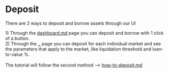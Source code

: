 # Deposit

There are 2 ways to deposit and borrow assets through our UI

1\) Through the  [dashboard.md](../../dashboard.md "mention") page you can deposit and borrow with 1 click of a button.\
2\) Through the [..](../ "mention") page you can deposit for each individual market and see the parameters that apply to the market, like liquidation threshold and loan-to-value %.\
\
The tutorial will follow the second method --> [how-to-deposit.md](how-to-deposit.md "mention")


